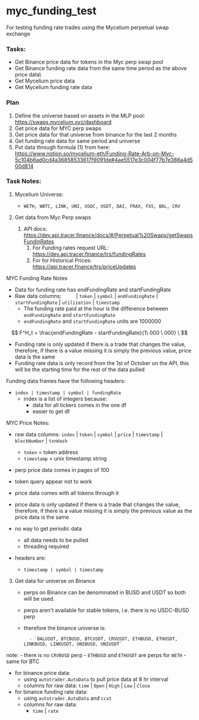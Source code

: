 # myc_funding_test
For testing funding rate trades using the Mycelium perpetual swap exchange

### Tasks:
- Get Binance price data for tokens in the Myc perp swap pool
- Get Binance funding rate data from the same time period as the above price data\
- Get Mycelium price data
- Get Mycelium funding rate data

### Plan
1. Define the universe based on assets in the MLP pool: https://swaps.mycelium.xyz/dashboard
2. Get price data for MYC perp swaps
3. Get price data for that universe from binance for the last 2 months
4. Get funding rate data for same period and universe
5.  Put data through formula $(1)$ from here: https://www.notion.so/mycelium-eth/Funding-Rate-Arb-on-Myc-5c104b6ad0cd4a36858533617f9091de#4ae5517e3c004f77b7e386a4d500d814

### Task Notes:
1. Mycelium Universe:
	- `WETH, WBTC, LINK, UNI, USDC, USDT, DAI, FRAX, FXS, BAL, CRV`

2. Get data from Myc Perp swaps
	1. API docs: https://dev.api.tracer.finance/docs/#/Perpetual%20Swaps/getSwapsFundinRates
		1. For Funding rates request URL: https://dev.api.tracer.finance/trs/fundingRates
		2. For for Historical Prices: https://api.tracer.finance/trs/priceUpdates
	
MYC Funding Rate Notes
- Data for funding rate has endFundingRate and startFundingRate
- Raw data columns:
`     `| `token` | `symbol` | `endFundingRate` | `startFundingRate` | `utilization` | `timestamp`
	- The funding rate paid at the hour is the difference between `endFundingRate` and `startFundingRate` 
	- `endFundingRate` and `startFundingRate` units are 1000000 
  
$$ F^H_t = \frac{endFundingRate - startFundingRate}{1\ 000 \ 000} \ $$

- Funding rate is only updated if there is a trade that changes the value, therefore, if there is a value missing it is simply the previous value, price data is the same
- Funding rate data is only record from the 1st of October on the API, this will be the starting time for the rest of the data pulled

Funding data frames have the following headers:
- `index | timestamp | symbol | fundingRate`
	- index is a list of integers because: 
		- data for all tickers comes in the one df
		- easier to get df

MYC  Price Notes:
- raw data columns:
`index` | `token` | `symbol` | `price` | `timestamp` | `blockNumber` | `txnHash` 
	- `token` = token address
	- `timestamp` = unix timestamp string

- perp price data comes in pages of 100
- token query appear not to work
- price data comes with all tokens through it
- price data is only updated if there is a trade that changes the value, therefore, if there is a value missing it is simply the previous value as the price data is the same
- no way to get periodic data
	- all data needs to be pulled
	- threading required
- headers are:
	-  `timestamp | symbol | timestamp`

3. Get data for universe on Binance
	- perps on Binance can be denominated in BUSD and USDT so both will be used.
	- perps aren't available for stable tokens, i.e. there is no USDC-BUSD perp
	- therefore the binance universe is:
  
			- `BALUSDT, BTCBUSD, BTCUSDT, CRVUSDT, ETHBUSD, ETHUSDT, LINKBUSD, LINKUSDT, UNIBUSD, UNIUSDT`
note: 
		- there is no `CRVBUSD` perp
		- `ETHBUSD` and `ETHUSDT` are perps for `WETH`
		- same for BTC 
- for binance price data:
	- using `autotrader.AutoData` to pull price data at 8 hr interval
	- columns for raw data:
		`time` | `Open` | `High` | `Low` | `Close`
- for binance funding rate data:
	- using `autotrader.AutoData` and `ccxt`
	- columns for raw data:
		- `time` | `rate`
	
